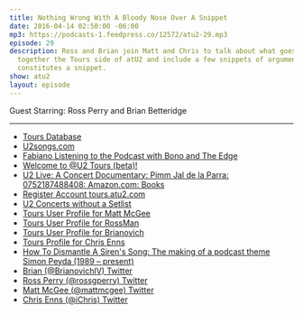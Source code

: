```yaml
---
title: Nothing Wrong With A Bloody Nose Over A Snippet
date: 2016-04-14 02:50:00 -06:00
mp3: https://podcasts-1.feedpress.co/12572/atu2-29.mp3
episode: 29
description: Ross and Brian join Matt and Chris to talk about what goes into putting
  together the Tours side of atU2 and include a few snippets of arguments over what
  constitutes a snippet.
show: atu2
layout: episode
---
```


Guest Starring: Ross Perry and Brian Betteridge

***

* [Tours Database][1]
* [U2songs.com][2]
* [Fabiano Listening to the Podcast with Bono and The Edge][3]
* [Welcome to @U2 Tours (beta)!][4]
* [U2 Live: A Concert Documentary: Pimm Jal de la Parra: 0752187488408: Amazon.com: Books][5]
* [Register Account tours.atu2.com][6]
* [U2 Concerts without a Setlist][7]
* [Tours User Profile for Matt McGee][8]
* [Tours User Profile for RossMan][9]
* [Tours User Profile for Brianovich][10]
* [Tours Profile for Chris Enns][11]
* [How To Dismantle A Siren's Song: The making of a podcast theme  Simon Peyda (1989 – present)][12]
* [Brian (@BrianovichIV)  Twitter][13]
* [Ross Perry (@rossgperry)  Twitter][14]
* [Matt McGee (@mattmcgee)  Twitter][15]
* [Chris Enns (@iChris)  Twitter][16]

[1]: http://tours.atu2.com/
[2]: http://u2songs.com/
[3]: https://twitter.com/fabianomad/status/720443626485100544
[4]: http://tours.atu2.com/welcome/
[5]: http://www.amazon.com/U2-Live-A-Concert-Documentary/dp/0711991987
[6]: http://tours.atu2.com/register/
[7]: http://tours.atu2.com/song/unknown
[8]: http://tours.atu2.com/profile/matt-mcgee/
[9]: http://tours.atu2.com/profile/rossman
[10]: http://tours.atu2.com/profile/brianovich
[11]: http://tours.atu2.com/profile/ichris/
[12]: https://simonpeyda.wordpress.com/2016/04/06/how-to-dismantle-a-sirens-song-the-making-of-a-podcast-theme/
[13]: https://twitter.com/BrianovichIV
[14]: https://twitter.com/rossgperry
[15]: https://twitter.com/mattmcgee
[16]: https://twitter.com/iChris
